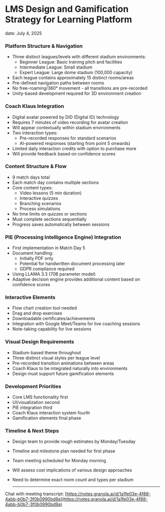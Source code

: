 # LMS Design and Gamification Strategy for Learning Platform

date: July 4, 2025

### **Platform Structure & Navigation**

- Three distinct leagues/levels with different stadium environments:
    - Beginner League: Basic training pitch and facilities
    - Intermediate League: Small stadium
    - Expert League: Large dome stadium (100,000 capacity)
- Each league contains approximately 15 distinct rooms/areas
- Pre-defined navigation paths between rooms
- No free-roaming/360° movement - all transitions are pre-recorded
- Unity-based development required for 3D environment creation

### **Coach Klaus Integration**

- Digital avatar powered by DID (Digital ID) technology
- Requires 7 minutes of video recording for avatar creation
- Will appear contextually within stadium environments
- Two interaction types:
    - Pre-recorded responses for standard scenarios
    - AI-powered responses (starting from point 5 onwards)
- Limited daily interaction credits with option to purchase more
- Will provide feedback based on confidence scores

### **Content Structure & Flow**

- 9 match days total
- Each match day contains multiple sections
- Core content types:
    - Video lessons (5 min duration)
    - Interactive quizzes
    - Branching scenarios
    - Process simulations
- No time limits on quizzes or sections
- Must complete sections sequentially
- Progress saves automatically between sessions

### **PIE (Processing Intelligence Engine) Integration**

- First implementation in Match Day 5
- Document handling:
    - Initially PDF only
    - Potential for handwritten document processing later
    - GDPR compliance required
- Using LLAMA 3.3 (70B parameter model)
- Adaptive decision engine provides additional content based on confidence scores

### **Interactive Elements**

- Flow chart creation tool needed
- Drag and drop exercises
- Downloadable certificates/achievements
- Integration with Google Meet/Teams for live coaching sessions
- Note-taking capability for live sessions

### **Visual Design Requirements**

- Stadium-based theme throughout
- Three distinct visual styles per league level
- Pre-recorded transition animations between areas
- Coach Klaus to be integrated naturally into environments
- Design must support future gamification elements

### **Development Priorities**

- Core LMS functionality first
- UI/visualization second
- PIE integration third
- Coach Klaus interaction system fourth
- Gamification elements final phase

### **Timeline & Next Steps**

- Design team to provide rough estimates by Monday/Tuesday
- Timeline and milestone plan needed for first phase
- Team meeting scheduled for Monday morning
- Will assess cost implications of various design approaches
- Need to determine exact room count and types per stadium
    
    ---
    

Chat with meeting transcript: [https://notes.granola.ai/d/1a1fe03e-4f88-4abb-b0b7-3f0b0990bd9a](https://notes.granola.ai/d/1a1fe03e-4f88-4abb-b0b7-3f0b0990bd9a)